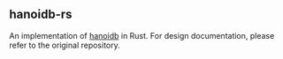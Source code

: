 ## hanoidb-rs

An implementation of [hanoidb](/krestenkrab/hanoidb) in Rust. For design documentation, please refer to the original repository.
